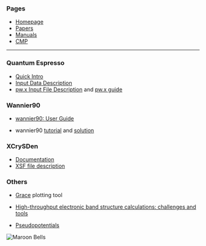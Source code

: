 
### Pages

* [Homepage](index.md)
* [Papers](papers.md)
* [Manuals](manuals.md)
* [CMP](cmp.md)

---

### Quantum Espresso

* [Quick Intro](https://web.ics.purdue.edu/~ibilion/www.zabaras.com/Courses/MAE715/HwsPDF/HW5/PWSCF-Presentation.pdf)
* [Input Data Description](https://www.quantum-espresso.org/documentation/input-data-description/)
* [pw.x Input File Description](https://www.quantum-espresso.org/Doc/INPUT_PW.html) and [pw.x guide](https://www.quantum-espresso.org/Doc/pw_user_guide/)


### Wannier90

* [wannier90: User Guide](https://raw.githubusercontent.com/wannier-developers/wannier90/v3.1.0/doc/compiled_docs/user_guide.pdf)

* wannier90 
[tutorial](https://raw.githubusercontent.com/wannier-developers/wannier90/v3.1.0/doc/compiled_docs/tutorial.pdf) and 
[solution](https://raw.githubusercontent.com/wannier-developers/wannier90/v3.1.0/doc/compiled_docs/solution_booklet.pdf)

### XCrySDen

* [Documentation](http://www.xcrysden.org/Documentation.html)
* [XSF file description](http://www.xcrysden.org/doc/XSF.html#l.29)

### Others

* [Grace](https://plasma-gate.weizmann.ac.il/Grace/) plotting tool
 
* [High-throughput electronic band structure calculations: challenges and tools](https://arxiv.org/pdf/1004.2974.pdf)

* [Pseudopotentials](https://www.quantum-espresso.org/pseudopotentials/)

![Maroon Bells](https://blog-assets.thedyrt.com/uploads/2018/07/Maroon-Bells-Forest-Service-1024x680.jpg)
